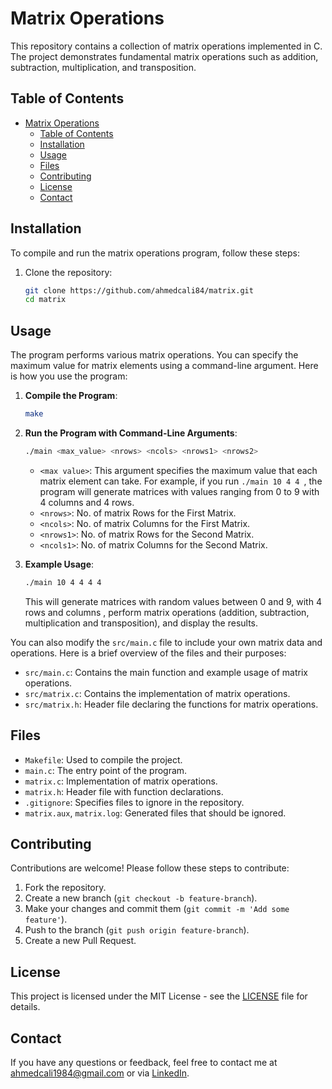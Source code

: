 # Matrix Operations

This repository contains a collection of matrix operations implemented in C. The project demonstrates fundamental matrix operations such as addition, subtraction, multiplication, and transposition.

## Table of Contents

- [Matrix Operations](#matrix-operations)
  - [Table of Contents](#table-of-contents)
  - [Installation](#installation)
  - [Usage](#usage)
  - [Files](#files)
  - [Contributing](#contributing)
  - [License](#license)
  - [Contact](#contact)

## Installation

To compile and run the matrix operations program, follow these steps:

1. Clone the repository:
    ```bash
    git clone https://github.com/ahmedcali84/matrix.git
    cd matrix
    ```

## Usage

The program performs various matrix operations. You can specify the maximum value for matrix elements using a command-line argument. Here is how you use the program:

1. **Compile the Program**:
    ```bash
    make
    ```

2. **Run the Program with Command-Line Arguments**:
    ```bash
    ./main <max_value> <nrows> <ncols> <nrows1> <nrows2>
    ```

   - `<max value>`: This argument specifies the maximum value that each matrix element can take. For example, if you run `./main 10 4 4 `, the program will generate matrices with values ranging from 0 to 9 with 4 columns and 4 rows.
   - `<nrows>`: No. of matrix Rows for the First Matrix.
   - `<ncols>`: No. of matrix Columns for the First Matrix.
   - `<nrows1>`: No. of matrix Rows for the Second Matrix.
   - `<ncols1>`: No. of matrix Columns for the Second Matrix.

3. **Example Usage**:
    ```bash
    ./main 10 4 4 4 4
    ```

   This will generate matrices with random values between 0 and 9, with 4 rows and columns , perform matrix operations (addition, subtraction, multiplication and transposition), and display the results.

You can also modify the `src/main.c` file to include your own matrix data and operations. Here is a brief overview of the files and their purposes:

- `src/main.c`: Contains the main function and example usage of matrix operations.
- `src/matrix.c`: Contains the implementation of matrix operations.
- `src/matrix.h`: Header file declaring the functions for matrix operations.

## Files

- `Makefile`: Used to compile the project.
- `main.c`: The entry point of the program.
- `matrix.c`: Implementation of matrix operations.
- `matrix.h`: Header file with function declarations.
- `.gitignore`: Specifies files to ignore in the repository.
- `matrix.aux`, `matrix.log`: Generated files that should be ignored.

## Contributing

Contributions are welcome! Please follow these steps to contribute:

1. Fork the repository.
2. Create a new branch (`git checkout -b feature-branch`).
3. Make your changes and commit them (`git commit -m 'Add some feature'`).
4. Push to the branch (`git push origin feature-branch`).
5. Create a new Pull Request.

## License

This project is licensed under the MIT License - see the [LICENSE](LICENSE) file for details.

## Contact

If you have any questions or feedback, feel free to contact me at ahmedcali1984@gmail.com or via [LinkedIn](https://www.linkedin.com/in/ahmed-ali-99055728b/).
